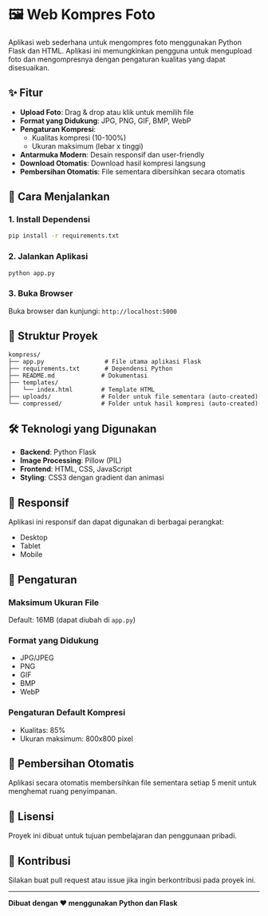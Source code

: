 # 🖼️ Web Kompres Foto

Aplikasi web sederhana untuk mengompres foto menggunakan Python Flask dan HTML. Aplikasi ini memungkinkan pengguna untuk mengupload foto dan mengompresnya dengan pengaturan kualitas yang dapat disesuaikan.

## ✨ Fitur

- **Upload Foto**: Drag & drop atau klik untuk memilih file
- **Format yang Didukung**: JPG, PNG, GIF, BMP, WebP
- **Pengaturan Kompresi**:
  - Kualitas kompresi (10-100%)
  - Ukuran maksimum (lebar x tinggi)
- **Antarmuka Modern**: Desain responsif dan user-friendly
- **Download Otomatis**: Download hasil kompresi langsung
- **Pembersihan Otomatis**: File sementara dibersihkan secara otomatis

## 🚀 Cara Menjalankan

### 1. Install Dependensi

```bash
pip install -r requirements.txt
```

### 2. Jalankan Aplikasi

```bash
python app.py
```

### 3. Buka Browser

Buka browser dan kunjungi: `http://localhost:5000`

## 📁 Struktur Proyek

```
kompress/
├── app.py                 # File utama aplikasi Flask
├── requirements.txt       # Dependensi Python
├── README.md             # Dokumentasi
├── templates/
│   └── index.html        # Template HTML
├── uploads/              # Folder untuk file sementara (auto-created)
└── compressed/           # Folder untuk hasil kompresi (auto-created)
```

## 🛠️ Teknologi yang Digunakan

- **Backend**: Python Flask
- **Image Processing**: Pillow (PIL)
- **Frontend**: HTML, CSS, JavaScript
- **Styling**: CSS3 dengan gradient dan animasi

## 📱 Responsif

Aplikasi ini responsif dan dapat digunakan di berbagai perangkat:

- Desktop
- Tablet
- Mobile

## 🔧 Pengaturan

### Maksimum Ukuran File

Default: 16MB (dapat diubah di `app.py`)

### Format yang Didukung

- JPG/JPEG
- PNG
- GIF
- BMP
- WebP

### Pengaturan Default Kompresi

- Kualitas: 85%
- Ukuran maksimum: 800x800 pixel

## 🧹 Pembersihan Otomatis

Aplikasi secara otomatis membersihkan file sementara setiap 5 menit untuk menghemat ruang penyimpanan.

## 📝 Lisensi

Proyek ini dibuat untuk tujuan pembelajaran dan penggunaan pribadi.

## 🤝 Kontribusi

Silakan buat pull request atau issue jika ingin berkontribusi pada proyek ini.

---

**Dibuat dengan ❤️ menggunakan Python dan Flask**
